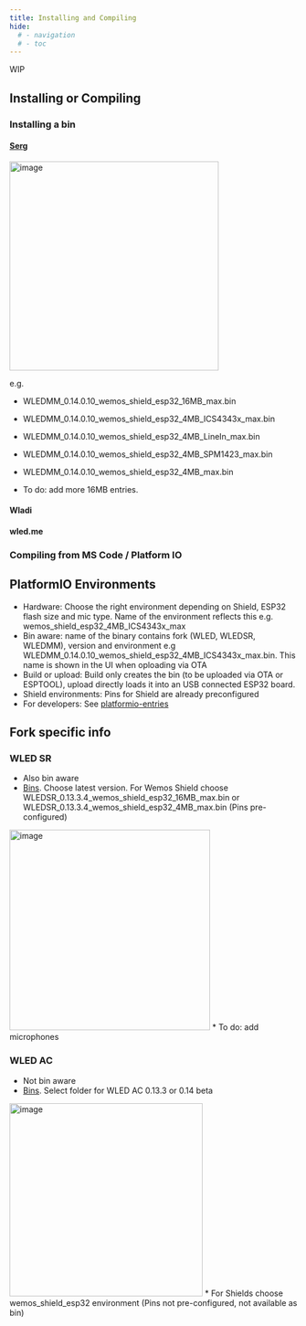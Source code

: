 ```yaml
---
title: Installing and Compiling
hide:
  # - navigation
  # - toc
---
```


WIP

## Installing or Compiling
### Installing a bin
#### [Serg](https://github.com/srg74/WLED-wemos-shield/tree/master/resources/experimental/Firmware/AudioReactive)

<img width="366" alt="image" src="https://user-images.githubusercontent.com/1737159/207882069-31f2d8cf-6623-4d91-93df-b7f322f5fbbd.png">

e.g.
* WLEDMM_0.14.0.10_wemos_shield_esp32_16MB_max.bin
* WLEDMM_0.14.0.10_wemos_shield_esp32_4MB_ICS4343x_max.bin
* WLEDMM_0.14.0.10_wemos_shield_esp32_4MB_LineIn_max.bin
* WLEDMM_0.14.0.10_wemos_shield_esp32_4MB_SPM1423_max.bin
* WLEDMM_0.14.0.10_wemos_shield_esp32_4MB_max.bin

* To do: add more 16MB entries.

#### Wladi
#### wled.me

### Compiling from MS Code / Platform IO

## PlatformIO Environments
* Hardware: Choose the right environment depending on Shield, ESP32 flash size and mic type. Name of the environment reflects this e.g. wemos_shield_esp32_4MB_ICS4343x_max
* Bin aware: name of the binary contains fork (WLED, WLEDSR, WLEDMM), version and environment e.g WLEDMM_0.14.0.10_wemos_shield_esp32_4MB_ICS4343x_max.bin. This name is shown in the UI when oploading via OTA
* Build or upload: Build only creates the bin (to be uploaded via OTA or ESPTOOL), upload directly loads it into an USB connected ESP32 board.
* Shield environments: Pins for Shield are already preconfigured
* For developers: See [platformio-entries](https://moonmodules.github.io/WLED-Docs/moonmodules/platformio-entries/)

## Fork specific info

### WLED SR
* Also bin aware
* [Bins](https://github.com/srg74/WLED-wemos-shield/tree/master/resources/Firmware/Sound_reactive). Choose latest version. For Wemos Shield choose WLEDSR_0.13.3.4_wemos_shield_esp32_16MB_max.bin or WLEDSR_0.13.3.4_wemos_shield_esp32_4MB_max.bin (Pins pre-configured)
<img width="351" alt="image" src="https://user-images.githubusercontent.com/1737159/207881294-7fce1b1c-ad4f-4078-a71c-18287420a7df.png">
* To do: add microphones 

### WLED AC
* Not bin aware
* [Bins](https://github.com/srg74/WLED-wemos-shield/tree/master/resources/Firmware/WLED_wemos_shield). Select folder for WLED AC 0.13.3 or 0.14 beta
<img width="338" alt="image" src="https://user-images.githubusercontent.com/1737159/207881529-fb190549-24e7-46ab-8d41-13ddf80d3be7.png">
* For Shields choose wemos_shield_esp32 environment (Pins not pre-configured, not available as bin)
